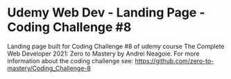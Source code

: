 # Udemy Web Dev - Landing Page - Coding Challenge #8
Landing page built for Coding Challenge #8 of udemy course The Complete Web Developer 2021: Zero to Mastery by Andrei Neagoie. For more information about the coding challenge see:
https://github.com/zero-to-mastery/Coding_Challenge-8
